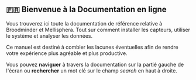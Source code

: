 ## 🇫🇷 Bienvenue à la Documentation en ligne

Vous trouverez ici toute la documentation de référence relative à Broodminder et Mellisphera.
Tout sur comment installer les capteurs, utiliser le système et analyser les données.

Ce manuel est destiné à combler les lacunes éventuelles afin de rendre votre expérience plus agréable et plus productive.

Vous pouvez **naviguer** à travers la documentation sur la partié gauche de l'écran ou **rechercher** un mot clé sur le champ _search_ en haut à droite.

